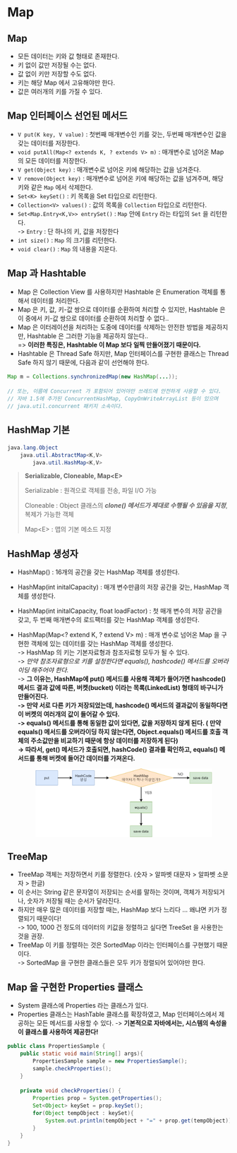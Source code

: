 # Map

## Map

* 모든 데이터는 키와 값 형태로 존재한다.
* 키 없이 값만 저장될 수는 없다.
* 값 없이 키만 저장할 수도 없다.
* 키는 해당 Map 에서 고유해야만 한다.
* 값은 여러개의 키를 가질 수 있다.

## Map 인터페이스 선언된 메서드

* `V put(K key, V value)` : 첫번째 매개변수인 키를 갖는, 두번째 매개변수인 값을 갖는 데이터를 저장한다.
* `void putAll(Map<? extends K, ? extends V> m)` : 매개변수로 넘어온 Map 의 모든 데이터를 저장한다.
* `V get(Object key)` : 매개변수로 넘어온 키에 해당하는 값을 넘겨준다.
* `V remove(Object key)` : 매개변수로 넘어온 키에 해당하는 값을 넘겨주며, 해당 키와 같은 `Map` 에서 삭제한다.
* `Set<K> keySet()` : 키 목록을 Set 타입으로 리턴한다.
* `Collection<V> values()` : 값의 목록을 `Collection` 타입으로 리턴한다.
* `Set<Map.Entry<K,V>> entrySet()` : `Map` 안에 `Entry` 라는 타입의 `Set` 을 리턴한다.\
  \-> `Entry` : 단 하나의 키, 값을 저장한다
* `int size()` : `Map` 의 크기를 리턴한다.
* `void clear()` : `Map` 의 내용을 지운다.

## Map 과 Hashtable

* Map 은 Collection View 를 사용하지만 Hashtable 은 Enumeration 객체를 통해서 데이터를 처리한다.
* Map 은 키, 값, 키-값 쌍으로 데이터를 순환하여 처리할 수 있지만, Hashtable 은 이 중에서 키-값 쌍으로 데이터를 순환하여 처리할 수 없다..
* Map 은 이터레이션을 처리하는 도중에 데이터를 삭제하는 안전한 방법을 제공하지만, Hashtable 은 그러한 기능을 제공하지 않는다..\
  \=> **이러한 특징은, Hashtable 이 Map 보다 일찍 만들어졌기 때문이다.**
* Hashtable 은 Thread Safe 하지만, Map 인터페이스를 구현한 클래스는 Thread Safe 하지 않기 때문에, 다음과 같이 선언해야 한다.

```java
Map m = Collections.synchronizedMap(new HashMap(...));

// 또는, 이름에 Concurrent 가 포함되어 있어야만 쓰레드에 안전하게 사용할 수 있다. 
// 자바 1.5에 추가된 ConcurrentHashMap, CopyOnWriteArrayList 등이 있으며 
// java.util.concurrent 패키지 소속이다.
```

## HashMap 기본

```java
java.lang.Object
    java.util.AbstractMap<K,V>
        java.util.HashMap<K,V>
```

> **Serializable, Cloneable, Map\<E>**
>
> Serializable : 원격으로 객체를 전송, 파일 I/O 가능
>
> Cloneable : Object 클래스의 _**clone() 메서드가 제대로 수행될 수 있음을 지정**_, 복제가 가능한 객체
>
> Map\<E> : 맵의 기본 메소드 지정

## HashMap 생성자

* HashMap() : 16개의 공간을 갖는 HashMap 객체를 생성한다.
* HashMap(int initalCapacity) : 매개 변수만큼의 저장 공간을 갖는, HashMap 객체를 생성한다.
* HashMap(int initalCapacity, float loadFactor) : 첫 매개 변수의 저장 공간을 갖고, 두 번째 매개변수의 로드팩터를 갖는 HashMap 객체를 생성한다.
*   HashMap(Map\<? extend K, ? extend V> m) : 매개 변수로 넘어온 Map 을 구현한 객체에 있는 데이터를 갖는 HashMap 객체를 생성한다.\
    \-> HashMap 의 키는 기본자료형과 참조자료형 모두가 될 수 있다.\
    \-> _만약 참조자료형으로 키를 설정한다면 equals(), hashcode() 메서드를 오버라이딩 해주어야 한다._\
    \-> **그 이유는, HashMap에 put() 메서드를 사용해 객체가 들어가면 hashcode() 메서드 결과 값에 따른, 버켓(bucket) 이라는 목록(LinkedList) 형태의 바구니가 만들어진다.**\
    **-> 만약 서로 다른 키가 저장되었는데, hashcode() 메서드의 결과값이 동일하다면 이 버켓의 여러개의 값이 들어갈 수 있다.**\
    **-> equals() 메서드를 통해 동일한 값이 있다면, 값을 저장하지 않게 된다. ( 만약 equals() 메서드를 오버라이딩 하지 않는다면, Object.equals() 메서드를 호출 객체의 주소값만을 비교하기 때문에 항상 데이터를 저장하게 된다)**\
    **-> 따라서, get() 메서드가 호출되면, hashCode() 결과를 확인하고, equals() 메서드를 통해 버켓에 들어간 데이터를 가져온다.**

    <figure><img src="../../../../../../.gitbook/assets/image (40).png" alt=""><figcaption></figcaption></figure>

## TreeMap

* TreeMap 객체는 저장하면서 키를 정렬한다. (숫자 > 알파벳 대문자 > 알파벳 소문자 > 한글)
* 이 순서는 String 같은 문자열이 저장되는 순서를 말하는 것이며, 객체가 저장되거나, 숫자가 저장될 때는 순서가 달라진다.
* 하지만 매우 많은 데이터를 저장할 때는, HashMap 보다 느리다 ... 왜냐면 키가 정렬되기 때문이다!\
  \-> 100, 1000 건 정도의 데이터의 키값을 정렬하고 싶다면 TreeSet 을 사용한는 것을 권장.
* TreeMap 이 키를 정렬하는 것은 SortedMap 이라는 인터페이스를 구현했기 때문이다.\
  \-> SortedMap 을 구현한 클래스들은 모두 키가 정렬되어 있어야만 한다.

## Map 을 구현한 Properties 클래스

* System 클래스에 Properties 라는 클래스가 있다.
* Properties 클래스는 HashTable 클래스를 확장하였고, Map 인터페이스에서 제공하는 모든 메서드를 사용할 수 있다. -> **기본적으로 자바에서는, 시스템의 속성을 이 클래스를 사용하여 제공한다!**

```java
public class PropertiesSample {
    public static void main(String[] args){
        PropertiesSample sample = new PropertiesSample();
        sample.checkProperties();
    }

    private void checkProperties() {
        Properties prop = System.getProperties();
        Set<Object> keySet = prop.keySet();
        for(Object tempObject : keySet){
            System.out.println(tempObject + "=" + prop.get(tempObject));
        }
    }
}
```

